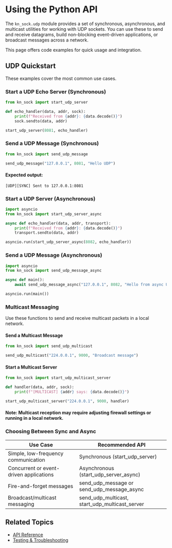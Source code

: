 # Using the Python API

The `kn_sock.udp` module provides a set of synchronous, asynchronous, and multicast utilities for working with UDP sockets. You can use these to send and receive datagrams, build non-blocking event-driven applications, or broadcast messages across a network.

This page offers code examples for quick usage and integration.

## UDP Quickstart

These examples cover the most common use cases.

### Start a UDP Echo Server (Synchronous)

```python
from kn_sock import start_udp_server

def echo_handler(data, addr, sock):
    print(f"Received from {addr}: {data.decode()}")
    sock.sendto(data, addr)

start_udp_server(8081, echo_handler)
```

### Send a UDP Message (Synchronous)

```python
from kn_sock import send_udp_message

send_udp_message("127.0.0.1", 8081, "Hello UDP")
```

#### Expected output:

```
[UDP][SYNC] Sent to 127.0.0.1:8081
```

### Start a UDP Server (Asynchronous)

```python
import asyncio
from kn_sock import start_udp_server_async

async def echo_handler(data, addr, transport):
    print(f"Received from {addr}: {data.decode()}")
    transport.sendto(data, addr)

asyncio.run(start_udp_server_async(8082, echo_handler))
```

### Send a UDP Message (Asynchronous)

```python
import asyncio
from kn_sock import send_udp_message_async

async def main():
    await send_udp_message_async("127.0.0.1", 8082, "Hello from async UDP")

asyncio.run(main())
```

### Multicast Messaging

Use these functions to send and receive multicast packets in a local network.

#### Send a Multicast Message

```python
from kn_sock import send_udp_multicast

send_udp_multicast("224.0.0.1", 9000, "Broadcast message")
```

#### Start a Multicast Server

```python
from kn_sock import start_udp_multicast_server

def handler(data, addr, sock):
    print(f"[MULTICAST] {addr} says: {data.decode()}")

start_udp_multicast_server("224.0.0.1", 9000, handler)
```

#### Note: Multicast reception may require adjusting firewall settings or running in a local network.

### Choosing Between Sync and Async

| Use Case                        | Recommended API                       |
|---------------------------------|---------------------------------------|
| Simple, low-frequency communication | Synchronous (start_udp_server)        |
| Concurrent or event-driven applications | Asynchronous (start_udp_server_async) |
| Fire-and-forget messages         | send_udp_message or send_udp_message_async |
| Broadcast/multicast messaging    | send_udp_multicast, start_udp_multicast_server |

## Related Topics

- [API Reference](reference.md)
- [Testing & Troubleshooting](testing.md)